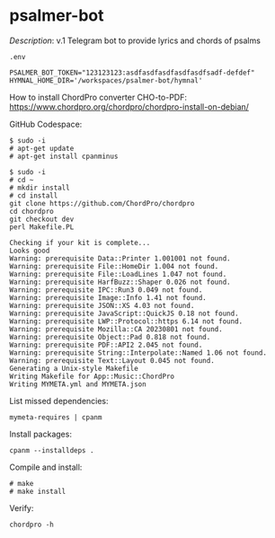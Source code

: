 # psalmer-bot

*Description*: 
v.1 Telegram bot to provide lyrics and chords of psalms


`.env`
```
PSALMER_BOT_TOKEN="123123123:asdfasdfasdfasdfasdfsadf-defdef"
HYMNAL_HOME_DIR='/workspaces/psalmer-bot/hymnal'
```


How to install ChordPro converter CHO-to-PDF:
https://www.chordpro.org/chordpro/chordpro-install-on-debian/

GitHub Codespace:

```
$ sudo -i
# apt-get update
# apt-get install cpanminus
```

```
$ sudo -i
# cd ~
# mkdir install
# cd install
git clone https://github.com/ChordPro/chordpro
cd chordpro
git checkout dev
perl Makefile.PL
```

```
Checking if your kit is complete...
Looks good
Warning: prerequisite Data::Printer 1.001001 not found.
Warning: prerequisite File::HomeDir 1.004 not found.
Warning: prerequisite File::LoadLines 1.047 not found.
Warning: prerequisite HarfBuzz::Shaper 0.026 not found.
Warning: prerequisite IPC::Run3 0.049 not found.
Warning: prerequisite Image::Info 1.41 not found.
Warning: prerequisite JSON::XS 4.03 not found.
Warning: prerequisite JavaScript::QuickJS 0.18 not found.
Warning: prerequisite LWP::Protocol::https 6.14 not found.
Warning: prerequisite Mozilla::CA 20230801 not found.
Warning: prerequisite Object::Pad 0.818 not found.
Warning: prerequisite PDF::API2 2.045 not found.
Warning: prerequisite String::Interpolate::Named 1.06 not found.
Warning: prerequisite Text::Layout 0.045 not found.
Generating a Unix-style Makefile
Writing Makefile for App::Music::ChordPro
Writing MYMETA.yml and MYMETA.json
```

List missed dependencies:
```
mymeta-requires | cpanm
```

Install packages:
```
cpanm --installdeps .
```

Compile and install:
```
# make
# make install
```

Verify:
```
chordpro -h
```